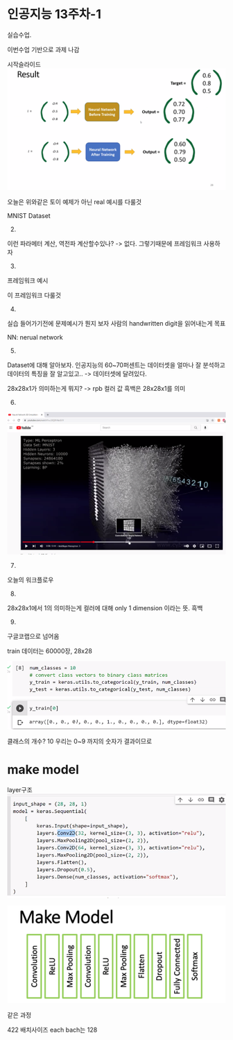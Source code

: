 # 인공지능 13주차-1

실습수업.

이번수업 기반으로 과제 나감

시작슬라이드
![인공지능 13주차-1](images/인공지능%2013주차-1.png)

오늘은 위와같은 토이 예제가 아닌 real 예시를 다룰것

MNIST Dataset

2)
이런 파라메터 계산, 역전파 계산할수있나? -> 없다.
그렇기때문에 프레임워크 사용하자

3)
프레임워크 예시

이 프레임워크 다룰것

4)
실습 들어가기전에 문제예시가 뭔지 보자
사람의 handwritten digit을 읽어내는게 목표

NN: nerual network

5)
Dataset에 대해 알아보자.
인공지능의 60~70퍼센트는 데이터셋을 얼마나 잘 분석하고 데이터의 특징을 잘 알고있고.. -> 데이터셋에 달려있다.

28x28x1가 의미하는게 뭐지?
-> rpb 컬러 값
흑백은 28x28x1를 의미

6)
![인공지능 13주차-1-1](images/인공지능%2013주차-1-1.png)

7)
오늘의 워크플로우

8)
28x28x1에서 1의 의미하는게 컬러에 대해 only 1 dimension 이라는 뜻. 흑백

9)
구글코랩으로 넘어옴

train 데이터는 60000장, 28x28

![인공지능 13주차-1-2](images/인공지능%2013주차-1-2.png)

클래스의 개수?
10
우리는 0~9 까지의 숫자가 결과이므로

# make model
layer구조
![인공지능 13주차-1-3](images/인공지능%2013주차-1-3.png)

![인공지능 13주차-1-4](images/인공지능%2013주차-1-4.png)

같은 과정

422 배치사이즈
each bach는 128

